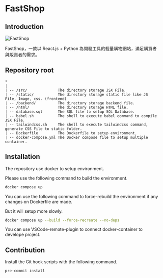 # FastShop

## Introduction

![FastShop](https://user-images.githubusercontent.com/69747731/189900653-63525935-2691-487d-9709-1a030ff7c470.png)

FastShop，一款以 React.js + Python 為開發工具的輕量購物網站，滿足購買者與販賣者的需求。

## Repository root

```
*
|
| -- /src/              The directory storage JSX File.
| -- /static/           The directory storage static file like JS File, Image, css. (frontend)
| -- /backend/          The directory storage backend file.
| -- /html/             The directory storage HTML file.
| -- database.sql       The SQL file to setup SQL Database.
| -- babel.sh           The shell to execute babel command to compile JSX File.
| -- tailwindcss.sh     The shell to execute tailwindcss command, generate CSS File to static folder.
| -- Dockerfile         The Dockerfile to setup environment.
| -- docker-compose.yml The Docker compose file to setup multiple container.
```

## Installation

The repository use docker to setup environment.

Please use the following command to build the environment.

```bash
docker compose up
```

You can use the following command to force-rebuild the environment if any changes on Dockerfile are made.

But it will setup more slowly.

```bash
docker compose up --build --force-recreate --no-deps
```

You can use VSCode-remote-plugin to connect docker-container to develope project.

## Contribution

Install the Git hook scripts with the following command.

```bash
pre-commit install
```
